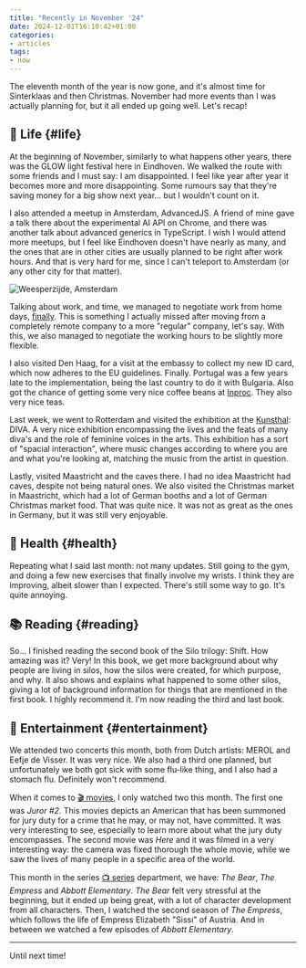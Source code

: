 ```yaml
---
title: "Recently in November '24"
date: 2024-12-01T16:10:42+01:00
categories:
- articles
tags:
- now
---
```


The eleventh month of the year is now gone, and it's almost time for Sinterklaas and then Christmas. November had more events than I was actually planning for, but it all ended up going well. Let's recap!

<!--more-->

## 🍄 Life {#life}

At the beginning of November, similarly to what happens other years, there was the GLOW light festival here in Eindhoven. We walked the route with some friends and I must say: I am disappointed. I feel like year after year it becomes more and more disappointing. Some rumours say that they're saving money for a big show next year... but I wouldn't count on it.

I also attended a meetup in Amsterdam, AdvancedJS. A friend of mine gave a talk there about the experimental AI API on Chrome, and there was another talk about advanced generics in TypeScript. I wish I would attend more meetups, but I feel like Eindhoven doesn't have nearly as many, and the ones that are in other cities are usually planned to be right after work hours. And that is very hard for me, since I can't teleport to Amsterdam (or any other city for that matter).

![Weesperzijde, Amsterdam](cdn:/2024-11-weesperzijde?class=fw)

Talking about work, and time, we managed to negotiate work from home days, [finally](/2024/07/09/thoughts-after-one-month-working-on-site/). This is something I actually missed after moving from a completely remote company to a more "regular" company, let's say. With this, we also managed to negotiate the working hours to be slightly more flexible.

I also visited Den Haag, for a visit at the embassy to collect my new ID card, which now adheres to the EU guidelines. Finally. Portugal was a few years late to the implementation, being the last country to do it with Bulgaria. Also got the chance of getting some very nice coffee beans at [Inproc](https://inproc.nl/). They also very nice teas.

Last week, we went to Rotterdam and visited the exhibition at the [Kunsthal](https://www.kunsthal.nl/): DIVA. A very nice exhibition encompassing the lives and the feats of many diva's and the role of feminine voices in the arts. This exhibition has a sort of "spacial interaction", where music changes according to where you are and what you're looking at, matching the music from the artist in question.

Lastly, visited Maastricht and the caves there. I had no idea Maastricht had caves, despite not being natural ones. We also visited the Christmas market in Maastricht, which had a lot of German booths and a lot of German Christmas market food. That was quite nice. It was not as great as the ones in Germany, but it was still very enjoyable.
 
## 💪 Health {#health}

Repeating what I said last month: not many updates. Still going to the gym, and doing a few new exercises that finally involve my wrists. I think they are improving, albeit slower than I expected. There's still some way to go. It's quite annoying.

## 📚 Reading {#reading}

So... I finished reading the second book of the Silo trilogy: Shift. How amazing was it? Very! In this book, we get more background about why people are living in silos, how the silos were created, for which purpose, and why. It also shows and explains what happened to some other silos, giving a lot of background information for things that are mentioned in the first book. I highly recommend it. I'm now reading the third and last book.

## 🍿 Entertainment {#entertainment}

We attended two concerts this month, both from Dutch artists: MEROL and Eefje de Visser. It was very nice. We also had a third one planned, but unfortunately we both got sick with some flu-like thing, and I also had a stomach flu. Definitely won't recommend.

When it comes to [🎬 movies](/watches/#movies), I only watched two this month. The first one was *Juror #2*. This movies depicts an American that has been summoned for jury duty for a crime that he may, or may not, have committed. It was very interesting to see, especially to learn more about what the jury duty encompasses. The second movie was *Here* and it was filmed in a very interesting way: the camera was fixed thorough the whole movie, while we saw the lives of many people in a specific area of the world.

This month in the series [📺 series](/watches/#shows) department, we have: *The Bear*, *The Empress* and *Abbott Elementary*. *The Bear* felt very stressful at the beginning, but it ended up being great, with a lot of character development from all characters. Then, I watched the second season of *The Empress*, which follows the life of Empress Elizabeth "Sissi" of Austria. And in between we watched a few episodes of *Abbott Elementary*.

<hr>

Until next time!
